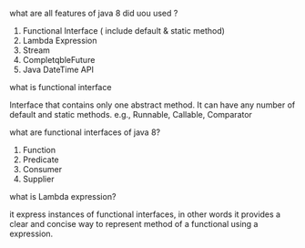 what are all features of java 8 did uou used ?

1. Functional Interface ( include default & static method)
2. Lambda Expression
3. Stream
4. CompletqbleFuture
5. Java DateTime API

what is functional interface

Interface that contains only one abstract method.
It can have any number of default and static methods.
e.g., Runnable, Callable, Comparator

what are functional interfaces of java 8?

1. Function
2. Predicate
3. Consumer
4. Supplier

what is Lambda expression?

it express instances of functional interfaces, 
in other words it provides a clear and concise way 
to represent method of a functional using a expression.



